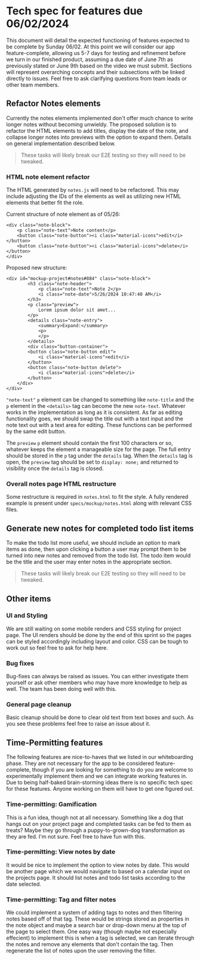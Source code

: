 # Tech spec for features due 06/02/2024

This document will detail the expected functioning of features expected to be complete by Sunday 06/02. At this point we will consider our app feature-complete, allowing us 5-7 days for testing and refinement before we turn in our finished product, assuming a due date of June 7th as previously stated or June 9th based on the video we must submit. Sections will represent overarching concepts and their subsections with be linked directly to issues. Feel free to ask clarifying questions from team leads or other team members.

## Refactor Notes elements
Currently the notes elements implemented don't offer much chance to write longer notes without becoming unwieldy. The proposed solution is to refactor the HTML elements to add titles, display the date of the note, and collapse longer notes into previews with the option to expand them. Details on general implementation described below.

>These tasks will likely break our E2E testing so they will need to be tweaked.

### HTML note element refactor

The HTML generated by `notes.js` will need to be refactored. This may include adjusting the IDs of the elements as well as utilizing new HTML elements that better fit the role.

Current structure of note element as of 05/26:
```
<div class="note-block">
    <p class="note-text">Note content</p>
    <button class="note-button"><i class="material-icons">edit</i></button>
    <button class="note-button"><i class="material-icons">delete</i></button>
</div>
```

Proposed new structure:
```
<div id="mockup-project#notes#884" class="note-block">
        <h3 class="note-header">  
            <p class="note-text">Note 2</p>
            <i class="note-date">5/26/2024 10:47:40 AM</i>
        </h3>
        <p class="preview">
            Lorem ipsum dolor sit amet...
        </p>
        <details class="note-entry">
            <summary>Expand:</summary>
            <p>
            </p>
        </details>
        <div class="button-container">
        <button class="note-button edit">
            <i class="material-icons">edit</i>
        </button>
        <button class="note-button delete">
            <i class="material-icons">delete</i>
        </button>
    </div>        
</div>
```

`"note-text"` `p` element can be changed to something like `note-title` and the `p` element in the `<details>` tag can become the new `note-text`. Whatever works in the implementation as long as it is consistent. As far as editing functionality goes, we should swap the title out with a text input and the note text out with a text area for editing. These functions can be performed by the same edit button.

The `preview` `p` element should contain the first 100 characters or so, whatever keeps the element a manageable size for the page. The full entry should be stored in the `p` tag under the `details` tag. When the `details` tag is open, the `preview` tag should be set to `display: none;` and returned to visibility once the `details` tag is closed.

### Overall notes page HTML restructure

Some restructure is required in `notes.html` to fit the style. A fully rendered example is present under `specs/mockup/notes.html` along with relevant CSS files.

## Generate new notes for completed todo list items

To make the todo list more useful, we should include an option to mark items as done, then upon clicking a button a user may prompt them to be turned into new notes and removed from the todo list. The todo item would be the title and the user may enter notes in the appropriate section.

>These tasks will likely break our E2E testing so they will need to be tweaked.

## Other items

### UI and Styling
We are still waiting on some mobile renders and CSS styling for project page. The UI renders should be done by the end of this sprint so the pages can be styled accordingly including layout and color. CSS can be tough to work out so feel free to ask for help here.

### Bug fixes
Bug-fixes can always be raised as issues. You can either investigate them yourself or ask other members who may have more knowledge to help as well. The team has been doing well with this.

### General page cleanup
Basic cleanup should be done to clear old text from text boxes and such. As you see these problems feel free to raise an issue about it.

## Time-Permitting features
The following features are nice-to-haves that we listed in our whiteboarding phase. They are not necessary for the app to be considered feature-complete, though if you are looking for something to do you are welcome to experimentally implement them and we can integrate working features in. Due to being half-baked brain-storming ideas there is no specific tech spec for these features. Anyone working on them will have to get one figured out.

### Time-permitting: Gamification
This is a fun idea, though not at all necessary. Something like a dog that hangs out on your project page and completed tasks can be fed to them as treats? Maybe they go through a puppy-to-grown-dog transformation as they are fed. I'm not sure. Feel free to have fun with this.

### Time-permitting: View notes by date
It would be nice to implement the option to view notes by date. This would be another page which we would navigate to based on a calendar input on the projects page. It should list notes and todo list tasks according to the date selected. 

### Time-permitting: Tag and filter notes
We could implement a system of adding tags to notes and then filtering notes based off of that tag. These would be strings stored as properties in the note object and maybe a search bar or drop-down menu at the top of the page to select them. One easy way (though maybe not especially effecient) to implement this is when a tag is selected, we can iterate through the notes and remove any elements that don't contain the tag. Then regenerate the list of notes upon the user removing the filter.